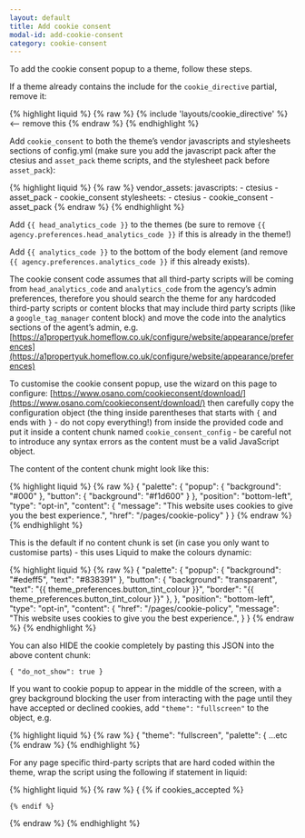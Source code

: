 ```yaml
---
layout: default
title: Add cookie consent
modal-id: add-cookie-consent
category: cookie-consent
---
```

To add the cookie consent popup to a theme, follow these steps.

If a theme already contains the include for the `cookie_directive` partial, remove it:

{% highlight liquid %}
  {% raw %}
    {% include 'layouts/cookie_directive' %} <-- remove this
  {% endraw %}
{% endhighlight %}

Add `cookie_consent` to both the theme’s vendor javascripts and stylesheets sections of config.yml (make sure you add the javascript pack after the ctesius and `asset_pack` theme scripts, and the stylesheet pack before `asset_pack`):

  {% highlight liquid %}
    {% raw %}
      vendor_assets:
          javascripts:
            - ctesius
            - asset_pack
            - cookie_consent
          stylesheets:
            - ctesius
            - cookie_consent
            - asset_pack
    {% endraw %}
  {% endhighlight %}

Add `{{ head_analytics_code }}` to the themes <head> (be sure to remove `{{ agency.preferences.head_analytics_code }}` if this is already in the theme!)

 
Add `{{ analytics_code }}` to the bottom of the body element (and remove `{{ agency.preferences.analytics_code }}` if this already exists).


The cookie consent code assumes that all third-party scripts will be coming from `head_analytics_code` and `analytics_code` from the agency’s admin preferences, therefore you should search the theme for any hardcoded third-party scripts or content blocks that may include third party scripts (like a `google_tag_manager` content block) and move the code into the analytics sections of the agent’s admin, e.g. [https://a1propertyuk.homeflow.co.uk/configure/website/appearance/preferences](https://a1propertyuk.homeflow.co.uk/configure/website/appearance/preferences)


To customise the cookie consent popup, use the wizard on this page to configure: [https://www.osano.com/cookieconsent/download/](https://www.osano.com/cookieconsent/download/) then carefully copy the configuration object (the thing inside parentheses that starts with `{` and ends with `}` - do not copy everything!) from inside the provided code and put it inside a content chunk named `cookie_consent_config` - be careful not to introduce any syntax errors as the content must be a valid JavaScript object.

The content of the content chunk might look like this:

  {% highlight liquid %}
    {% raw %}
      {
        "palette": {
          "popup": {
            "background": "#000"
          },
          "button": {
            "background": "#f1d600"
          }
        },
        "position": "bottom-left",
        "type": "opt-in",
        "content": {
          "message": "This website uses cookies to give you the best experience.",
          "href": "/pages/cookie-policy"
        }
      }
    {% endraw %}
  {% endhighlight %}

This is the default if no content chunk is set (in case you only want to customise parts) - this uses Liquid to make the colours dynamic:


  {% highlight liquid %}
    {% raw %}
      {
        "palette": {
          "popup": {
            "background": "#edeff5",
            "text": "#838391"
          },
          "button": {
            "background": "transparent",
            "text": "{{ theme_preferences.button_tint_colour }}",
            "border": "{{ theme_preferences.button_tint_colour }}"
          },
        },
        "position": "bottom-left",
        "type": "opt-in",
        "content": {
            "href": "/pages/cookie-policy",
            "message": "This website uses cookies to give you the best experience.",
        }
      }
    {% endraw %}
  {% endhighlight %}

You can also HIDE the cookie completely by pasting this JSON into the above content chunk:

`{ "do_not_show": true }`

If you want to cookie popup to appear in the middle of the screen, with a grey background blocking the user from interacting with the page until they have accepted or declined cookies, add `"theme":` `"fullscreen"` to the object, e.g. 

  {% highlight liquid %}
    {% raw %}
      {
        "theme": "fullscreen",
        "palette": {
        ...etc
    {% endraw %}
  {% endhighlight %}

For any page specific third-party scripts that are hard coded within the theme, wrap the script using the following if statement in liquid:

{% highlight liquid %}
  {% raw %}
    {
    {% if cookies_accepted %}
      
    {% endif %}
  {% endraw %}
{% endhighlight %}
